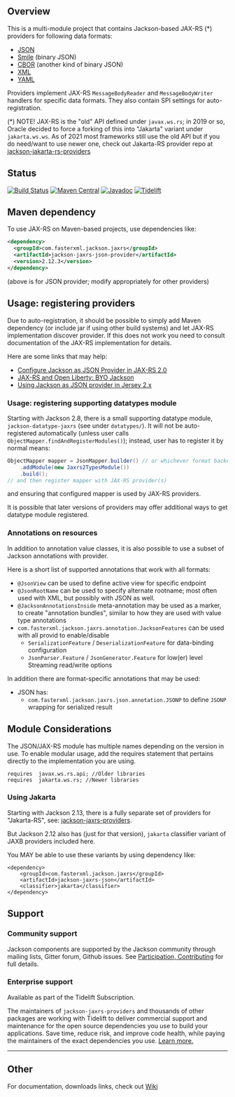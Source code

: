 ## Overview

This is a multi-module project that contains Jackson-based JAX-RS (*) providers
for following data formats:

* [JSON](https://github.com/FasterXML/jackson-core)
* [Smile](https://github.com/FasterXML/jackson-dataformat-smile) (binary JSON)
* [CBOR](https://github.com/FasterXML/jackson-dataformat-cbor) (another kind of binary JSON)
* [XML](https://github.com/FasterXML/jackson-dataformat-xml)
* [YAML](https://github.com/FasterXML/jackson-dataformat-yaml)

Providers implement JAX-RS `MessageBodyReader` and `MessageBodyWriter` handlers for specific
data formats. They also contain SPI settings for auto-registration.

(*) NOTE! JAX-RS is the "old" API defined under `javax.ws.rs`; in 2019 or so, Oracle decided to force
a forking of this into "Jakarta" variant under `jakarta.ws.ws`.
As of 2021 most frameworks still use the old API but if you do need/want to use newer one,
check out Jakarta-RS provider repo at [jackson-jakarta-rs-providers](../../../jackson-jakarta-rs-providers)

## Status

[![Build Status](https://travis-ci.org/FasterXML/jackson-jaxrs-providers.svg?branch=master)](https://travis-ci.org/FasterXML/jackson-jaxrs-providers)
[![Maven Central](https://maven-badges.herokuapp.com/maven-central/com.fasterxml.jackson.jaxrs/jackson-jaxrs-json-provider/badge.svg)](https://maven-badges.herokuapp.com/maven-central/com.fasterxml.jackson.jaxrs/jackson-jaxrs-json-provider/)
[![Javadoc](https://javadoc.io/badge/com.fasterxml.jackson.jaxrs/jackson-jaxrs-json-provider.svg)](http://www.javadoc.io/doc/com.fasterxml.jackson.jaxrs/jackson-jaxrs-json-provider)
[![Tidelift](https://tidelift.com/badges/package/maven/com.fasterxml.jackson.jaxrs:jackson-jaxrs-json-provider)](https://tidelift.com/subscription/pkg/maven-com-fasterxml-jackson-jaxrs-jackson-jaxrs-json-provider?utm_source=maven-com-fasterxml-jackson-jaxrs-jackson-jaxrs-json-provider&utm_medium=referral&utm_campaign=readme)

## Maven dependency

To use JAX-RS on Maven-based projects, use dependencies like:

```xml
<dependency>
  <groupId>com.fasterxml.jackson.jaxrs</groupId>
  <artifactId>jackson-jaxrs-json-provider</artifactId>
  <version>2.12.3</version>
</dependency>
```

(above is for JSON provider; modify appropriately for other providers)

## Usage: registering providers

Due to auto-registration, it should be possible to simply add Maven dependency
(or include jar if using other build systems) and let JAX-RS implementation discover
provider.
If this does not work you need to consult documentation of the JAX-RS implementation for details.  

Here are some links that may help:

* [Configure Jackson as JSON Provider in JAX-RS 2.0](https://stackoverflow.com/questions/18741954/configure-jackson-as-json-provider-in-jax-rs-2-0)
* [JAX-RS and Open Liberty: BYO Jackson](https://openliberty.io/blog/2020/11/11/byo-jackson.html)
* [Using Jackson as JSON provider in Jersey 2.x](https://cassiomolin.com/2016/08/10/using-jackson-as-json-provider-in-jersey-2x/)

### Usage: registering supporting datatypes module

Starting with Jackson 2.8, there is a small supporting datatype module, `jackson-datatype-jaxrs` (see
under `datatypes/`).
It will not be auto-registered automatically (unless user calls `ObjectMapper.findAndRegisterModules()`);
instead, user has to register it by normal means:

```java
ObjectMapper mapper = JsonMapper.builder() // or whichever format backend we have
    .addModule(new Jaxrs2TypesModule())
    .build();
// and then register mapper with JAX-RS provider(s)
```

and ensuring that configured mapper is used by JAX-RS providers.

It is possible that later versions of providers may offer additional ways to get datatype module registered.

### Annotations on resources

In addition to annotation value classes, it is also possible to use a subset
of Jackson annotations with provider.

Here is a short list of supported annotations that work with all formats:

* `@JsonView` can be used to define active view for specific endpoint
* `@JsonRootName` can be used to specify alternate rootname; most often used with XML, but possibly with JSON as well.
* `@JacksonAnnotationsInside` meta-annotation may be used as a marker, to create "annotation bundles", similar to how they are used with value type annotations
* `com.fasterxml.jackson.jaxrs.annotation.JacksonFeatures` can be used with all provid to enable/disable
    * `SerializationFeature` / `DeserializationFeature` for data-binding configuration
    * `JsonParser.Feature` / `JsonGenerator.Feature` for low(er) level Streaming read/write options

In addition there are format-specific annotations that may be used:

* JSON has:
    * `com.fasterxml.jackson.jaxrs.json.annotation.JSONP` to define `JSONP` wrapping for serialized result


## Module Considerations

The JSON/JAX-RS module has multiple names depending on the version in use.
To enable modular usage, add the requires statement that pertains directly
to the implementation you are using. 

```
requires  javax.ws.rs.api; //Older libraries
requires  jakarta.ws.rs; //Newer libraries
```

### Using Jakarta

Starting with Jackson 2.13, there is a fully separate set of providers
for "Jakarta-RS", see: [jackson-jaxrs-providers](../../../jackson-jaxrs-providers).

But Jackson 2.12 also has (just for that version), `jakarta` classifier variant of JAXB providers included here.

You MAY be able to use these variants by using dependency like:

```
<dependency>
    <groupId>com.fasterxml.jackson.jaxrs</groupId>
    <artifactId>jackson-jaxrs-json</artifactId>
    <classifier>jakarta</classifier>
</dependency>
``` 

## Support

### Community support

Jackson components are supported by the Jackson community through mailing lists, Gitter forum, Github issues. See [Participation, Contributing](../../../jackson#participation-contributing) for full details.

### Enterprise support

Available as part of the Tidelift Subscription.

The maintainers of `jackson-jaxrs-providers` and thousands of other packages are working with Tidelift to deliver commercial support and maintenance for the open source dependencies you use to build your applications. Save time, reduce risk, and improve code health, while paying the maintainers of the exact dependencies you use. [Learn more.](https://tidelift.com/subscription/pkg/maven-com-fasterxml-jackson-jaxrs-jackson-jaxrs-json-provider?utm_source=maven-com-fasterxml-jackson-jaxrs-jackson-jaxrs-json-provider&utm_medium=referral&utm_campaign=enterprise&utm_term=repo)

-----

## Other

For documentation, downloads links, check out [Wiki](../../wiki)
